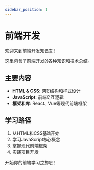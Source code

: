 ```yaml
---
sidebar_position: 1
---
```


# 前端开发

欢迎来到前端开发知识库！

这里包含了前端开发的各种知识和技术总结。

## 主要内容

- **HTML & CSS**: 网页结构和样式设计
- **JavaScript**: 前端交互逻辑
- **框架和库**: React、Vue等现代前端框架

## 学习路径

1. 从HTML和CSS基础开始
2. 学习JavaScript核心概念
3. 掌握现代前端框架
4. 实践项目开发

开始你的前端学习之旅吧！